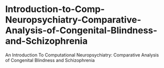 # Introduction-to-Comp-Neuropsychiatry-Comparative-Analysis-of-Congenital-Blindness-and-Schizophrenia
An Introduction To Computational Neuropsychiatry: Comparative Analysis of Congenital Blindness and Schizophrenia
